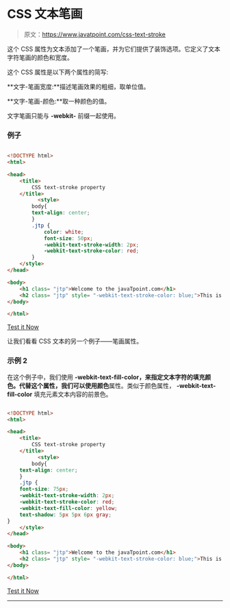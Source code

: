 # CSS 文本笔画

> 原文：<https://www.javatpoint.com/css-text-stroke>

这个 CSS 属性为文本添加了一个笔画，并为它们提供了装饰选项。它定义了文本字符笔画的颜色和宽度。

这个 CSS 属性是以下两个属性的简写:

**文字-笔画宽度:**描述笔画效果的粗细，取单位值。

**文字-笔画-颜色:**取一种颜色的值。

文字笔画只能与 **-webkit-** 前缀一起使用。

### 例子

```html

<!DOCTYPE html> 
<html> 

<head> 
    <title> 
        CSS text-stroke property 
    </title> 
          <style> 
        body{
		text-align: center;
		}
		.jtp { 
            color: white; 
            font-size: 50px; 
            -webkit-text-stroke-width: 2px; 
            -webkit-text-stroke-color: red; 
        } 
    </style> 
</head> 

<body> 
    <h1 class= "jtp">Welcome to the javaTpoint.com</h1> 
	<h2 class= "jtp" style= "-webkit-text-stroke-color: blue;">This is an example of CSS text-stroke property</h2>
</body> 

</html> 

```

[Test it Now](https://www.javatpoint.com/oprweb/test.jsp?filename=CSStext-stroke1)

让我们看看 CSS 文本的另一个例子——笔画属性。

### 示例 2

在这个例子中，我们使用 **-webkit-text-fill-color，**来指定文本字符的填充颜色。代替这个属性，我们可以使用**颜色**属性。类似于颜色属性， **-webkit-text-fill-color** 填充元素文本内容的前景色。

```html

<!DOCTYPE html> 
<html> 

<head> 
    <title> 
        CSS text-stroke property 
    </title> 
          <style> 
        body{
	text-align: center;
	}
	.jtp { 
    font-size: 75px;
    -webkit-text-stroke-width: 2px;
    -webkit-text-stroke-color: red;
    -webkit-text-fill-color: yellow;
    text-shadow: 5px 5px 6px gray;
}
    </style> 
</head> 

<body> 
    <h1 class= "jtp">Welcome to the javaTpoint.com</h1> 
	<h2 class= "jtp" style= "-webkit-text-stroke-color: blue;">This is an example of CSS text-stroke property</h2>
</body> 

</html>

```

[Test it Now](https://www.javatpoint.com/oprweb/test.jsp?filename=CSStext-stroke2)

* * *